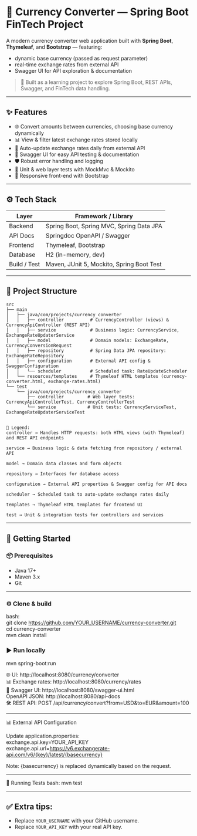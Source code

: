# 💱 Currency Converter — Spring Boot FinTech Project

A modern currency converter web application built with **Spring Boot**, **Thymeleaf**, and **Bootstrap** — featuring:
- dynamic base currency (passed as request parameter)
- real-time exchange rates from external API
- Swagger UI for API exploration & documentation

> 🎯 Built as a learning project to explore Spring Boot, REST APIs, Swagger, and FinTech data handling.

---

## ✨ Features

- 🌐 Convert amounts between currencies, choosing base currency dynamically
- 📊 View & filter latest exchange rates stored locally
- 🔄 Auto-update exchange rates daily from external API
- 🧰 Swagger UI for easy API testing & documentation
- 🛡 Robust error handling and logging
- 🧪 Unit & web layer tests with MockMvc & Mockito
- 🎨 Responsive front-end with Bootstrap

---

## ⚙️ Tech Stack

| Layer          | Framework / Library                        |
| -------------- | ------------------------------------------- |
| Backend        | Spring Boot, Spring MVC, Spring Data JPA   |
| API Docs       | Springdoc OpenAPI / Swagger                |
| Frontend       | Thymeleaf, Bootstrap                       |
| Database       | H2 (in-memory, dev)                        |
| Build / Test   | Maven, JUnit 5, Mockito, Spring Boot Test  |

---

## 📁 Project Structure
```text
src  
├── main  
│   ├── java/com/projects/currency_converter  
│   │   ├── controller          # CurrencyController (views) & CurrencyApiController (REST API)  
│   │   ├── service             # Business logic: CurrencyService, ExchangeRateUpdaterService  
│   │   ├── model               # Domain models: ExchangeRate, CurrencyConversionRequest  
│   │   ├── repository          # Spring Data JPA repository: ExchangeRateRepository  
│   │   ├── configuration       # External API config & SwaggerConfiguration  
│   │   └── scheduler           # Scheduled task: RateUpdateScheduler  
│   └── resources/templates     # Thymeleaf HTML templates (currency-converter.html, exchange-rates.html)  
└── test  
    └── java/com/projects/currency_converter  
        ├── controller         # Web layer tests: CurrencyApiControllerTest, CurrencyControllerTest  
        └── service            # Unit tests: CurrencyServiceTest, ExchangeRateUpdaterServiceTest  


🧭 Legend:  
controller → Handles HTTP requests: both HTML views (with Thymeleaf) and REST API endpoints

service → Business logic & data fetching from repository / external API

model → Domain data classes and form objects

repository → Interfaces for database access

configuration → External API properties & Swagger config for API docs

scheduler → Scheduled task to auto-update exchange rates daily

templates → Thymeleaf HTML templates for frontend UI

test → Unit & integration tests for controllers and services
```
---

## 🚀 Getting Started

### 📦 Prerequisites
- Java 17+
- Maven 3.x
- Git

---

### ⚙️ Clone & build
bash:  
  git clone https://github.com/YOUR_USERNAME/currency-converter.git  
  cd currency-converter  
  mvn clean install  

### ▶️ Run locally
mvn spring-boot:run

🌐 UI: http://localhost:8080/currency/converter  
📊 Exchange rates: http://localhost:8080/currency/rates  
🧰 Swagger UI: http://localhost:8080/swagger-ui.html  
   OpenAPI JSON: http://localhost:8080/api-docs  
🛠 REST API: POST /api/currency/convert?from=USD&to=EUR&amount=100  

---

📊 External API Configuration

Update application.properties:  
exchange.api.key=YOUR_API_KEY  
exchange.api.url=https://v6.exchangerate-api.com/v6/{key}/latest/{basecurrency}  

Note: {basecurrency} is replaced dynamically based on the request.

---

🧪 Running Tests
bash:
  mvn test
  
---

## ✅ **Extra tips:**
- Replace `YOUR_USERNAME` with your GitHub username.
- Replace `YOUR_API_KEY` with your real API key.
